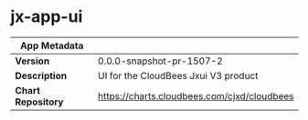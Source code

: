 # jx-app-ui

|App Metadata||
|---|---|
| **Version** | 0.0.0-snapshot-pr-1507-2 |
| **Description** | UI for the CloudBees Jxui V3 product |
| **Chart Repository** | https://charts.cloudbees.com/cjxd/cloudbees |
